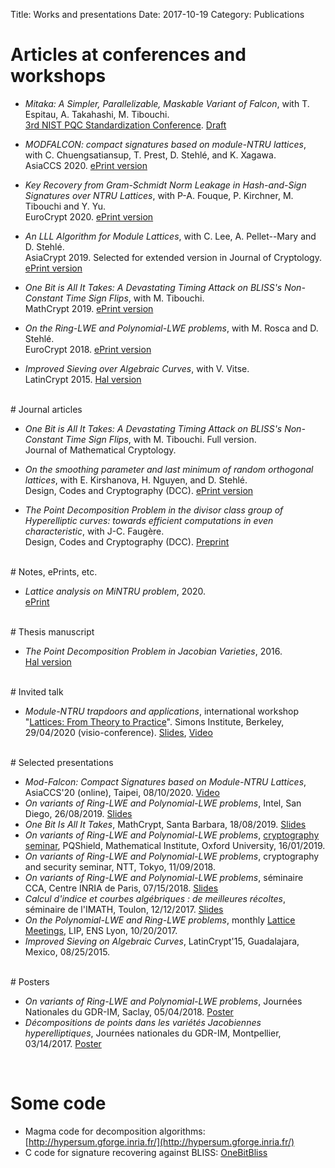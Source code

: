 Title: Works and presentations
Date: 2017-10-19 
Category: Publications

# Articles at conferences and workshops

* *Mitaka: A Simpler, Parallelizable, Maskable Variant of Falcon*, with T. Espitau, A. Takahashi, M. Tibouchi.<br/>
[3rd NIST PQC Standardization Conference](https://csrc.nist.gov/events/2021/third-pqc-standardization-conference). [Draft](https://csrc.nist.gov/CSRC/media/Events/third-pqc-standardization-conference/documents/accepted-papers/espitau-mitaka-pqc2021.pdf)

* *MODFALCON: compact signatures based on module-NTRU lattices*, with C. Chuengsatiansup, T. Prest, D. Stehlé, and K. Xagawa. <br/>
AsiaCCS 2020. [ePrint version](https://eprint.iacr.org/2019/1456.pdf)

* *Key Recovery from Gram-Schmidt Norm Leakage in Hash-and-Sign Signatures over NTRU Lattices*, with P-A. Fouque, P. Kirchner, M. Tibouchi and Y. Yu. <br/>
EuroCrypt 2020. [ePrint version](https://eprint.iacr.org/2019/1180.pdf)

* *An LLL Algorithm for Module Lattices*, with C. Lee, A. Pellet--Mary and D. Stehlé.<br/>
AsiaCrypt 2019. Selected for extended version in Journal of Cryptology.<br/>
[ePrint version](https://eprint.iacr.org/2019/1035.pdf)

* *One Bit is All It Takes: A Devastating Timing Attack on BLISS's Non-Constant Time Sign Flips*, with M. Tibouchi.<br/>
MathCrypt 2019. [ePrint version](https://eprint.iacr.org/2019/898.pdf)

* *On the Ring-LWE and Polynomial-LWE problems*, with M. Rosca and D. Stehlé.<br/>
EuroCrypt 2018. [ePrint version](https://eprint.iacr.org/2018/170.pdf)

* *Improved Sieving over Algebraic Curves*, with V. Vitse.<br/>
LatinCrypt 2015. [Hal version](http://hal.upmc.fr/hal-01203086)

<br/>
# Journal articles

* *One Bit is All It Takes: A Devastating Timing Attack on BLISS's Non-Constant Time Sign Flips*, with M. Tibouchi. Full version.<br/>
Journal of Mathematical Cryptology.<br/>

* *On the smoothing parameter and last minimum of random orthogonal lattices*, with E. Kirshanova, H. Nguyen, and D. Stehlé.<br/>
Design, Codes and Cryptography (DCC). [ePrint version](https://eprint.iacr.org/2020/057.pdf)

* *The Point Decomposition Problem in the divisor class group of Hyperelliptic curves: towards efficient computations in even characteristic*, with J-C. Faugère.<br/>
Design, Codes and Cryptography (DCC). [Preprint](../images/HyperSum.pdf)

<br/>
# Notes, ePrints, etc.

* *Lattice analysis on MiNTRU problem*, 2020.<br/>
[ePrint](https://eprint.iacr.org/2020/230.pdf)

<br/>
# Thesis manuscript

* *The Point Decomposition Problem in Jacobian Varieties*, 2016. <br/>
[Hal version](https://tel.archives-ouvertes.fr/tel-01407675)

<br/>
# Invited talk

* *Module-NTRU trapdoors and applications*, international workshop "[Lattices: From Theory to Practice](https://simons.berkeley.edu/workshops/lattices-2020-3)". 
Simons Institute, Berkeley, 29/04/2020 (visio-conference). [Slides](../images/modntru-Simons.pdf), [Video](https://www.youtube.com/watch?v=jWrdAFcvzpk)

<br/>
# Selected presentations

* *Mod-Falcon: Compact Signatures based on Module-NTRU Lattices*, AsiaCCS'20 (online), Taipei, 08/10/2020. [Video](https://vimeo.com/488045224) 
* *On variants of Ring-LWE and Polynomial-LWE problems*, Intel, San Diego, 26/08/2019. [Slides](../images/slides-Intel.pdf)
* *One Bit Is All It Takes*, MathCrypt, Santa Barbara, 18/08/2019. [Slides](../images/OneBit.pdf)
* *On variants of Ring-LWE and Polynomial-LWE problems*, [cryptography seminar](https://www.maths.ox.ac.uk/events/past/3019), PQShield, Mathematical Institute, Oxford University, 16/01/2019. 
* *On variants of Ring-LWE and Polynomial-LWE problems*, cryptography and security seminar, NTT, Tokyo, 11/09/2018. 
* *On variants of Ring-LWE and Polynomial-LWE problems*, séminaire CCA, Centre INRIA de Paris, 07/15/2018. [Slides](../images/slides-CCA.pdf)
* *Calcul d'indice et courbes algébriques : de meilleures récoltes*, séminaire de l'IMATH, Toulon, 12/12/2017. [Slides](../images/slides-toulon.pdf)
* *On the Polynomial-LWE and Ring-LWE problems*, monthly [Lattice Meetings](http://perso.ens-lyon.fr/damien.stehle/LATTICE_MEETINGS.html), LIP, ENS Lyon, 10/20/2017.
* *Improved Sieving on Algebraic Curves*, LatinCrypt'15, Guadalajara, Mexico, 08/25/2015.

<br/>
# Posters

* *On variants of Ring-LWE and Polynomial-LWE problems*, Journées Nationales du GDR-IM, Saclay, 05/04/2018. [Poster](../images/poster2.pdf) 
* *Décompositions de points dans les variétés Jacobiennes hyperelliptiques*, Journées nationales du GDR-IM, Montpellier, 03/14/2017. [Poster](../images/poster.pdf)

<br/>

# Some code

* Magma code for decomposition algorithms: [http://hypersum.gforge.inria.fr/](http://hypersum.gforge.inria.fr/)
* C code for signature recovering against BLISS: [OneBitBliss](https://github.com/awallet/OneBitBliss)